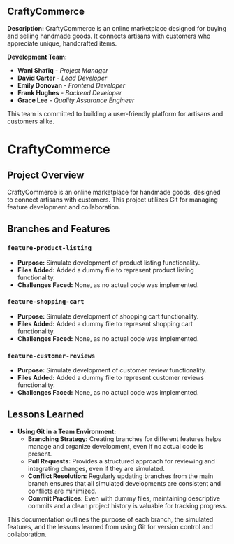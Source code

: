 ## CraftyCommerce

**Description:**
CraftyCommerce is an online marketplace designed for buying and selling handmade goods. It connects artisans with customers who appreciate unique, handcrafted items.

**Development Team:**

- **Wani Shafiq** - *Project Manager*
- **David Carter** - *Lead Developer*
- **Emily Donovan** - *Frontend Developer*
- **Frank Hughes** - *Backend Developer*
- **Grace Lee** - *Quality Assurance Engineer*

This team is committed to building a user-friendly platform for artisans and customers alike.

# CraftyCommerce

## Project Overview
CraftyCommerce is an online marketplace for handmade goods, designed to connect artisans with customers. This project utilizes Git for managing feature development and collaboration.

## Branches and Features

### `feature-product-listing`
- **Purpose:** Simulate development of product listing functionality.
- **Files Added:** Added a dummy file to represent product listing functionality.
- **Challenges Faced:** None, as no actual code was implemented.

### `feature-shopping-cart`
- **Purpose:** Simulate development of shopping cart functionality.
- **Files Added:** Added a dummy file to represent shopping cart functionality.
- **Challenges Faced:** None, as no actual code was implemented.

### `feature-customer-reviews`
- **Purpose:** Simulate development of customer review functionality.
- **Files Added:** Added a dummy file to represent customer reviews functionality.
- **Challenges Faced:** None, as no actual code was implemented.

## Lessons Learned
- **Using Git in a Team Environment:**
  - **Branching Strategy:** Creating branches for different features helps manage and organize development, even if no actual code is present.
  - **Pull Requests:** Provides a structured approach for reviewing and integrating changes, even if they are simulated.
  - **Conflict Resolution:** Regularly updating branches from the main branch ensures that all simulated developments are consistent and conflicts are minimized.
  - **Commit Practices:** Even with dummy files, maintaining descriptive commits and a clean project history is valuable for tracking progress.

This documentation outlines the purpose of each branch, the simulated features, and the lessons learned from using Git for version control and collaboration.


